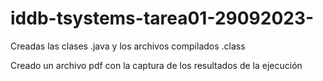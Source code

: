 # iddb-tsystems-tarea01-29092023-

Creadas las clases .java y los archivos compilados .class

Creado un archivo pdf con la captura de los resultados de la ejecución
